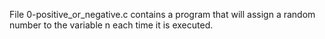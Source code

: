 File 0-positive_or_negative.c contains a program that will assign a random number to the variable n each time it is executed.
